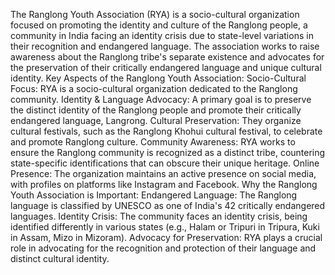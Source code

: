 The Ranglong Youth Association (RYA) is a socio-cultural organization focused on promoting the identity and culture of the Ranglong people, a community in India facing an identity crisis due to state-level variations in their recognition and endangered language. The association works to raise awareness about the Ranglong tribe's separate existence and advocates for the preservation of their critically endangered language and unique cultural identity. 
Key Aspects of the Ranglong Youth Association:
Socio-Cultural Focus:
RYA is a socio-cultural organization dedicated to the Ranglong community. 
Identity & Language Advocacy:
A primary goal is to preserve the distinct identity of the Ranglong people and promote their critically endangered language, Langrong. 
Cultural Preservation:
They organize cultural festivals, such as the Ranglong Khohui cultural festival, to celebrate and promote Ranglong culture. 
Community Awareness:
RYA works to ensure the Ranglong community is recognized as a distinct tribe, countering state-specific identifications that can obscure their unique heritage. 
Online Presence:
The organization maintains an active presence on social media, with profiles on platforms like Instagram and Facebook. 
Why the Ranglong Youth Association is Important: 
Endangered Language:
The Ranglong language is classified by UNESCO as one of India's 42 critically endangered languages.
Identity Crisis:
The community faces an identity crisis, being identified differently in various states (e.g., Halam or Tripuri in Tripura, Kuki in Assam, Mizo in Mizoram).
Advocacy for Preservation:
RYA plays a crucial role in advocating for the recognition and protection of their language and distinct cultural identity.
